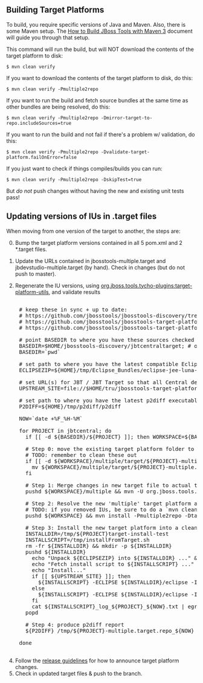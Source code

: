 ## Building Target Platforms

To build, you require specific versions of Java and Maven. Also, there is some Maven setup. 
The [How to Build JBoss Tools with Maven 3](https://community.jboss.org/wiki/HowToBuildJBossToolsWithMaven3)
document will guide you through that setup.

This command will run the build, but will NOT download the contents of the target platform to disk:

    $ mvn clean verify

If you want to download the contents of the target platform to disk, do this:

    $ mvn clean verify -Pmultiple2repo

If you want to run the build and fetch source bundles at the same time as other bundles are being resolved, do this:

    $ mvn clean verify -Pmultiple2repo -Dmirror-target-to-repo.includeSources=true

If you want to run the build and not fail if there's a problem w/ validation, do this:

    $ mvn clean verify -Pmultiple2repo -Dvalidate-target-platform.failOnError=false

If you just want to check if things compiles/builds you can run:

    $ mvn clean verify -Pmultiple2repo -DskipTest=true

But *do not* push changes without having the new and existing unit tests pass!
 

## Updating versions of IUs in .target files

When moving from one version of the target to another, the steps are:

0. Bump the target platform versions contained in all 5 pom.xml and 2 *.target files.

1. Update the URLs contained in jbosstools-multiple.target and jbdevstudio-multiple.target (by hand). Check in changes (but do not push to master).

2. Regenerate the IU versions, using <a href="https://github.com/jbosstools/jbosstools-maven-plugins/wiki">org.jboss.tools.tycho-plugins:target-platform-utils</a>, and validate results

<pre>

    # keep these in sync + up to date:
    # https://github.com/jbosstools/jbosstools-discovery/tree/master/jbtcentraltarget#updating-versions-of-ius-in-target-files
    # https://github.com/jbosstools/jbosstools-target-platforms/tree/master/#updating-versions-of-ius-in-target-files
    # https://github.com/jbosstools/jbosstools-target-platforms/tree/4.40.x/#updating-versions-of-ius-in-target-files

    # point BASEDIR to where you have these sources checked out
    BASEDIR=$HOME/jbosstools-discovery/jbtcentraltarget; # or, just do this:
    BASEDIR=`pwd`

    # set path to where you have the latest compatible Eclipse bundle stored locally
    ECLIPSEZIP=${HOME}/tmp/Eclipse_Bundles/eclipse-jee-luna-M7-linux-gtk-x86_64.tar.gz

    # set URL(s) for JBT / JBT Target so that all Central deps can be resolved; for more than one, separate w/ commas
    UPSTREAM_SITE=file://$HOME/tru/jbosstools-target-platforms/jbosstools/multiple/target/jbosstools-multiple.target.repo/

    # set path to where you have the latest p2diff executable installed
    P2DIFF=${HOME}/tmp/p2diff/p2diff

    NOW=`date +%F_%H-%M`

    for PROJECT in jbtcentral; do
      if [[ -d ${BASEDIR}/${PROJECT} ]]; then WORKSPACE=${BASEDIR}/${PROJECT}; else WORKSPACE=${BASEDIR}; fi

      # Step 0: move the existing target platform folder to a new path, so that it can be p2diff'd against the one you're about to build
      # TODO: remember to clean these out
      if [[ -d ${WORKSPACE}/multiple/target/${PROJECT}-multiple.target.repo/ ]]; then
        mv ${WORKSPACE}/multiple/target/${PROJECT}-multiple.target.repo/ /tmp/${PROJECT}-multiple.target.repo_${NOW}
      fi

      # Step 1: Merge changes in new target file to actual target file
      pushd ${WORKSPACE}/multiple && mvn -U org.jboss.tools.tycho-plugins:target-platform-utils:0.19.0-SNAPSHOT:fix-versions -DtargetFile=${PROJECT}-multiple.target && rm -f ${PROJECT}-multiple.target ${PROJECT}-multiple.target_update_hints.txt && mv -f ${PROJECT}-multiple.target_fixedVersion.target ${PROJECT}-multiple.target && popd
    
      # Step 2: Resolve the new 'multiple' target platform and verify it is self-contained by building the 'unified' target platform too
      # TODO: if you removed IUs, be sure to do a `mvn clean install`, rather than just a `mvn install`; process will be much longer but will guarantee metadata is correct 
      pushd ${WORKSPACE} && mvn install -Pmultiple2repo -DtargetRepositoryUrl=file://${WORKSPACE}/multiple/target/${PROJECT}-multiple.target.repo/ -Dmirror-target-to-repo.includeSources=true && popd
    
      # Step 3: Install the new target platform into a clean Eclipse JEE bundle to verify if everything can be installed
      INSTALLDIR=/tmp/${PROJECT}target-install-test
      INSTALLSCRIPT=/tmp/installFromTarget.sh
      rm -fr ${INSTALLDIR} && mkdir -p ${INSTALLDIR}
      pushd ${INSTALLDIR}
        echo "Unpack ${ECLIPSEZIP} into ${INSTALLDIR} ..." && tar xzf ${ECLIPSEZIP}
        echo "Fetch install script to ${INSTALLSCRIPT} ..." && wget -q --no-check-certificate -N https://raw.githubusercontent.com/jbosstools/jbosstools-build-ci/master/util/installFromTarget.sh -O ${INSTALLSCRIPT} && chmod +x ${INSTALLSCRIPT} 
        echo "Install..."
        if [[ ${UPSTREAM_SITE} ]]; then
          ${INSTALLSCRIPT} -ECLIPSE ${INSTALLDIR}/eclipse -INSTALL_PLAN ${UPSTREAM_SITE},file://${WORKSPACE}/multiple/target/${PROJECT}-multiple.target.repo/ | tee ${INSTALLSCRIPT}_log_${PROJECT}_${NOW}.txt; 
        else
          ${INSTALLSCRIPT} -ECLIPSE ${INSTALLDIR}/eclipse -INSTALL_PLAN file://${WORKSPACE}/multiple/target/${PROJECT}-multiple.target.repo/ | tee ${INSTALLSCRIPT}_log_${PROJECT}_${NOW}.txt; 
        fi
        cat ${INSTALLSCRIPT}_log_${PROJECT}_${NOW}.txt | egrep -i -A2 "IllegalArgumentException|Could not resolve|error|Unresolved requirement|could not be found|FAILED|Missing|Only one of the following|being installed|Cannot satisfy dependency"; if [[ "$?" == "0" ]]; then break; fi
      popd

      # Step 4: produce p2diff report
      ${P2DIFF} /tmp/${PROJECT}-multiple.target.repo_${NOW} file://${WORKSPACE}/multiple/target/${PROJECT}-multiple.target.repo/ | tee /tmp/p2diff_log_${PROJECT}_${NOW}.txt

    done

</pre>

<ol>
  <li value="4"> Follow the <a href="https://github.com/jbosstools/jbosstools-devdoc/blob/master/building/target_platforms/target_platforms_updates.adoc">release guidelines</a> for how to announce target platform changes.</li>
  <li>Check in updated target files &amp; push to the branch.</li>
</ol>
